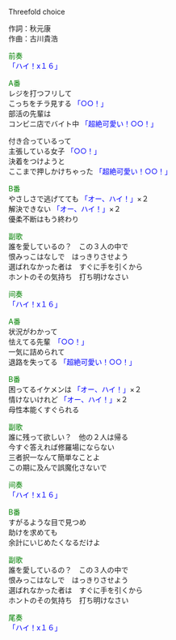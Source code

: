 Threefold choice  
  
作詞：秋元康  
作曲：古川貴浩  
  
<font color=green>前奏</font>  
<font color=blue>「ハイ！x１６」</font>   
  
<font color=green>A番</font>  
レジを打つフリして  
こっちをチラ見する <font color=blue>「○○！」</font>   
部活の先輩は  
コンビニ店でバイト中 <font color=blue>「超絶可愛い！○○！」</font>   
  
付き合っているって  
主張している女子 <font color=blue>「○○！」</font>   
決着をつけようと  
ここまで押しかけちゃった <font color=blue>「超絶可愛い！○○！」</font>   
  
<font color=green>B番</font>  
やさしさで逃げてても <font color=blue>「オー、ハイ！」</font>×２   
解決できない <font color=blue>「オー、ハイ！」</font>×２   
優柔不断はもう終わり  
  
<font color=green>副歌</font>  
誰を愛しているの？　この３人の中で  
恨みっこはなしで　はっきりさせよう  
選ばれなかった者は　すぐに手を引くから  
ホントのその気持ち　打ち明けなさい  
  
<font color=green>间奏</font>  
<font color=blue>「ハイ！x１６」</font>   
  
<font color=green>A番</font>  
状況がわかって  
怯えてる先輩　<font color=blue>「○○！」</font>   
一気に詰められて  
退路を失ってる <font color=blue>「超絶可愛い！○○！」</font>   
  
<font color=green>B番</font>  
困ってるイケメンは <font color=blue>「オー、ハイ！」</font>×２   
情けないけれど <font color=blue>「オー、ハイ！」</font>×２   
母性本能くすぐられる  
  
<font color=green>副歌</font>  
誰に残って欲しい？　他の２人は帰る  
今すぐ答えれば修羅場にならない  
三者択一なんて簡単なことよ  
この期に及んで誤魔化さないで  
  
<font color=green>间奏</font>  
<font color=blue>「ハイ！x１６」</font>   
  
<font color=green>B番</font>  
すがるような目で見つめ  
助けを求めても  
余計にいじめたくなるだけよ  
  
<font color=green>副歌</font>  
誰を愛しているの？　この３人の中で  
恨みっこはなしで　はっきりさせよう  
選ばれなかった者は　すぐに手を引くから  
ホントのその気持ち　打ち明けなさい  
  
<font color=green>尾奏</font>  
<font color=blue>「ハイ！x１６」</font>   
